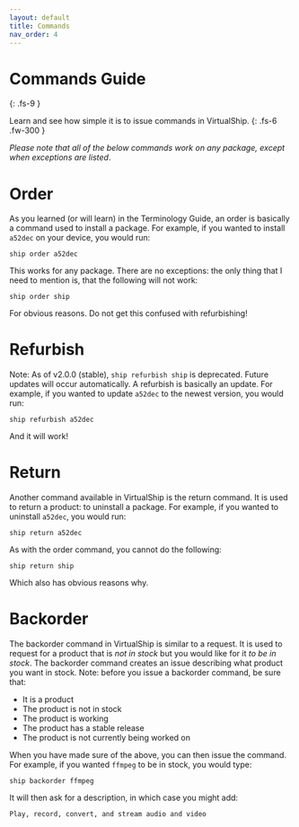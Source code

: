```yaml
---
layout: default
title: Commands
nav_order: 4
---
```


# Commands Guide
{: .fs-9 }

Learn and see how simple it is to issue commands in VirtualShip.
{: .fs-6 .fw-300 }

_Please note that all of the below commands work on any package, except when exceptions are listed_. 

# Order

As you learned (or will learn) in the Terminology Guide, an order is basically a command used to install a package. For example, if you wanted to install ```a52dec``` on your device, you would run:
```
ship order a52dec
```
This works for any package. There are no exceptions: the only thing that I need to mention is, that the following will not work:
```
ship order ship
```
For obvious reasons. Do not get this confused with refurbishing!

# Refurbish

Note: As of v2.0.0 (stable), ```ship refurbish ship``` is deprecated. Future updates will occur automatically. A refurbish is basically an update. For example, if you wanted to update ```a52dec``` to the newest version, you would run:
```
ship refurbish a52dec
```
And it will work! 

# Return

Another command available in VirtualShip is the return command. It is used to return a product: to uninstall a package. For example, if you wanted to uninstall ```a52dec```, you would run:
```
ship return a52dec
```
As with the order command, you cannot do the following:
```
ship return ship
```
Which also has obvious reasons why.

# Backorder

The backorder command in VirtualShip is similar to a request. It is used to request for a product that is _not in stock_ but you would like for it _to be in stock_. The backorder command creates an issue describing what product you want in stock. Note: before you issue a backorder command, be sure that:
* It is a product
* The product is not in stock
* The product is working
* The product has a stable release
* The product is not currently being worked on

When you have made sure of the above, you can then issue the command. For example, if you wanted ```ffmpeg``` to be in stock, you would type:
```
ship backorder ffmpeg
```
It will then ask for a description, in which case you might add:
```
Play, record, convert, and stream audio and video
```
